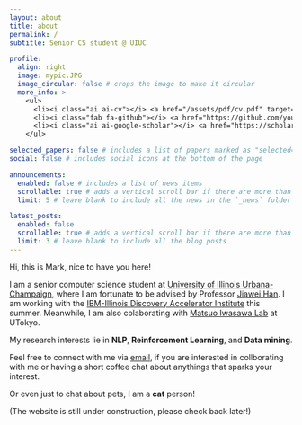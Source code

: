 ```yaml
---
layout: about
title: about
permalink: /
subtitle: Senior CS student @ UIUC

profile:
  align: right
  image: mypic.JPG
  image_circular: false # crops the image to make it circular
  more_info: >
    <ul>
      <li><i class="ai ai-cv"></i> <a href="/assets/pdf/cv.pdf" target="_blank">Curriculum vitae</a></li>
      <li><i class="fab fa-github"></i> <a href="https://github.com/yourusername" target="_blank">GitHub</a></li>
      <li><i class="ai ai-google-scholar"></i> <a href="https://scholar.google.com/citations?user=YOUR_SCHOLAR_ID" target="_blank">Google Scholar</a></li>
    </ul>

selected_papers: false # includes a list of papers marked as "selected={true}"
social: false # includes social icons at the bottom of the page

announcements:
  enabled: false # includes a list of news items
  scrollable: true # adds a vertical scroll bar if there are more than 3 news items
  limit: 5 # leave blank to include all the news in the `_news` folder

latest_posts:
  enabled: false
  scrollable: true # adds a vertical scroll bar if there are more than 3 new posts items
  limit: 3 # leave blank to include all the blog posts
---
```


Hi, this is Mark, nice to have you here!

I am a senior computer science student at [University of Illinois Urbana-Champaign](https://illinois.edu/), where I am fortunate to be advised by Professor [Jiawei Han](https://hanj.cs.illinois.edu/). I am working with the [IBM-Illinois Discovery Accelerator Institute](https://discoveryacceleratorinstitute.grainger.illinois.edu/) this summer. Meanwhile, I am also colaborating with [Matsuo Iwasawa Lab](https://weblab.t.u-tokyo.ac.jp/en/) at UTokyo.

My research interests lie in **NLP**, **Reinforcement Learning**, and **Data mining**.

Feel free to connect with me via [email](xie39@illinois.edu), if you are interested in collborating with me or having a short coffee chat about anythings that sparks your interest.

Or even just to chat about pets, I am a **cat** person!

(The website is still under construction, please check back later!)
